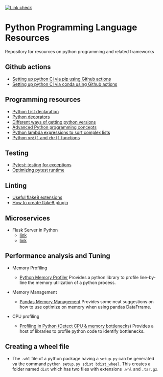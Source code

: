 [![Link check](https://github.com/gaugup/PythonPLResources/actions/workflows/linkcheck.yml/badge.svg)](https://github.com/gaugup/PythonPLResources/actions/workflows/linkcheck.yml)

# Python Programming Language Resources
Repository for resources on python programming and related frameworks

## Github actions
- [Setting up python CI via pip using Github actions](https://docs.github.com/en/actions/automating-builds-and-tests/building-and-testing-python)<!-- markdown-link-check-disable-line -->
- [Setting up python CI via conda using Github actions](https://autobencoder.com/2020-08-24-conda-actions/)

## Programming resources
- [Python List declaration](https://careerkarma.com/blog/how-to-initialize-a-list-in-python/)
- [Python decorators](https://www.freecodecamp.org/news/python-decorators-explained-with-examples/#:~:text=When%20to%20Use%20a%20Decorator%20in%20Python%20You%27ll,to%20run%20the%20same%20code%20on%20multiple%20functions)
- [Different ways of getting python versions](https://github.com/gaugup/PythonPLResources/blob/main/WaysToGetPythonVersion/WaysToGetPythonVersion.md)
- [Advanced Python programming concepts](https://betterprogramming.pub/must-know-python-concepts-for-experienced-developers-4554ceea3d95?gi=1b8acc80e46)
- [Python lambda expressions to sort complex lists](https://www.adamsmith.haus/python/answers/how-to-sort-a-list-with-a-lambda-expression-in-python)
- [Python `ord()` and `chr()` functions](https://datagy.io/python-ord-chr/)

## Testing
- [Pytest: testing for exceptions](https://miguendes.me/how-to-check-if-an-exception-is-raised-or-not-with-pytest)
- [Optimizing pytest runtime](https://github.com/gaugup/PythonPLResources/blob/main/OptimizingPytestRuntime/OptimizingPytestRuntime.md)

## Linting
- [Useful flake8 extensions](https://github.com/DmytroLitvinov/awesome-flake8-extensions)
- [How to create flake8 plugin](https://flake8.pycqa.org/en/latest/plugin-development/index.html)

## Microservices
- Flask Server in Python
  - [link](https://scoutapm.com/blog/python-flask-tutorial-getting-started-with-flask)
  - [link](https://www.digitalocean.com/community/tutorials/processing-incoming-request-data-in-flask)

## Performance analysis and Tuning

- Memory Profiling
  - [Python Memory Profiler](https://pypi.org/project/memory-profiler/#:~:text=%20Project%20description%20%201%20Memory%20Profiler.%20This,proc%20represents%20what...%205%20Development.%20%20More%20) Provides a python library to profile line-by-line the memory utilization of a python process.

- Memory Management
  - [Pandas Memory Management](https://charumakhijani.medium.com/pandas-memory-management-b24807d2bb15) Provides some neat suggestions on how to use optimize on memory when using pandas DataFrrame. 

- CPU profiling
  - [Profiling in Python (Detect CPU & memory bottlenecks)](https://likegeeks.com/python-profiling/) Provides a host of libraries to profile python code to identify bottlenecks.

## Creating a wheel file
- The `.whl` file of a python package having a `setup.py` can be generated va the command `python setup.py sdist bdist_wheel`. This creates a folder named `dist` which has two files with extensions `.whl` and `.tar.gz`.
